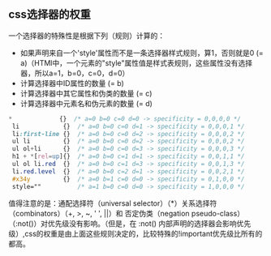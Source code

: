 ## css选择器的权重

一个选择器的特殊性是根据下列（规则）计算的：

+ 如果声明来自一个'style'属性而不是一条选择器样式规则，算1，否则就是0 (= a)（HTMl中，一个元素的"style"属性值是样式表规则，这些属性没有选择器，所以a=1，b=0，c=0，d=0）
+ 计算选择器中ID属性的数量 (= b)
+ 计算选择器中其它属性和伪类的数量 (= c)
+ 计算选择器中元素名和伪元素的数量 (= d)

``` css
*             {}  /* a=0 b=0 c=0 d=0 -> specificity = 0,0,0,0 */
 li            {}  /* a=0 b=0 c=0 d=1 -> specificity = 0,0,0,1 */
 li:first-line {}  /* a=0 b=0 c=0 d=2 -> specificity = 0,0,0,2 */
 ul li         {}  /* a=0 b=0 c=0 d=2 -> specificity = 0,0,0,2 */
 ul ol+li      {}  /* a=0 b=0 c=0 d=3 -> specificity = 0,0,0,3 */
 h1 + *[rel=up]{}  /* a=0 b=0 c=1 d=1 -> specificity = 0,0,1,1 */
 ul ol li.red  {}  /* a=0 b=0 c=1 d=3 -> specificity = 0,0,1,3 */
 li.red.level  {}  /* a=0 b=0 c=2 d=1 -> specificity = 0,0,2,1 */
 #x34y         {}  /* a=0 b=1 c=0 d=0 -> specificity = 0,1,0,0 */
 style=""          /* a=1 b=0 c=0 d=0 -> specificity = 1,0,0,0 */

```
值得注意的是：通配选择符（universal selector）（*）关系选择符（combinators）（+, >, ~, ' ', ||）和 否定伪类（negation pseudo-class）（:not()）对优先级没有影响。（但是，在 :not() 内部声明的选择器会影响优先级）,css的权重是由上面这些规则决定的，比较特殊的!important优先级比所有的都高。